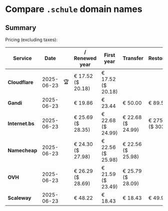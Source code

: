 # Compare `.schule` domain names

## Summary

Pricing (excluding taxes):

| Service | Date |  | / Renewed year | First year | Transfer | Restoration |
|--|--|--|--|--|--|--|
| **Cloudflare** | 2025-06-23 | 🏆 | € 17.52<br>($ 20.18) | € 17.52<br>($ 20.18) |  |  |
| **Gandi** | 2025-06-23 |  | € 19.86 | € 23.44 | € 50.00 | € 89.56 |
| **Internet.bs** | 2025-06-23 |  | € 25.69<br>($ 28.35) | € 22.68<br>($ 24.99) | € 22.68<br>($ 24.99) | € 275.49<br>($ 303.55) |
| **Namecheap** | 2025-06-23 |  | € 24.30<br>($ 27.98) | € 22.56<br>($ 25.98) | € 22.56<br>($ 25.98) |  |
| **OVH** | 2025-06-23 |  | € 26.29<br>($ 28.69) | € 21.59<br>($ 23.49) | € 25.79<br>($ 28.09) |  |
| **Scaleway** | 2025-06-23 |  | € 48.22 | € 18.43 | € 18.43 | € 49.99 |
